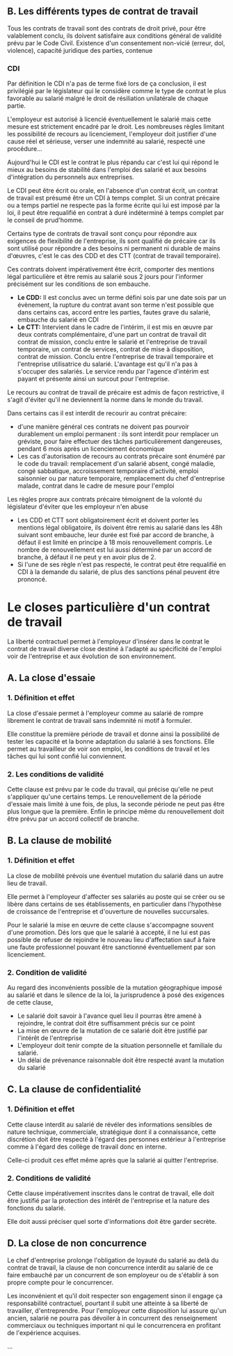 
## B. Les différents types de contrat de travail

Tous les contrats de travail sont des contrats de droit privé, pour être valablement conclu, ils doivent satisfaire aux conditions général de validité prévu par le Code Civil. Existence d'un consentement non-vicié (erreur, dol, violence), capacité juridique des parties, contenue 

### CDI

Par définition le CDI n'a pas de terme fixé lors de ça conclusion, il est privilégié par le législateur qui le considère comme le type de contrat le plus favorable au salarié malgré le droit de résiliation unilatérale de chaque partie.

L'employeur est autorisé à licencié éventuellement le salarié mais cette mesure est strictement encadré par le droit. Les nombreuses règles limitant les possibilité de recours au licenciement, l'employeur doit justifier d'une cause réel et sérieuse, verser une indemnité au salarié, respecté une procédure...

Aujourd'hui le CDI est le contrat le plus répandu car c'est lui qui répond le mieux au besoins de stabilité dans l'emploi des salarié et aux besoins d'intégration du personnels aux entreprises.

Le CDI peut être écrit ou orale, en l'absence d'un contrat écrit, un contrat de travail est présumé être un CDI à temps complet. Si un contrat précaire ou a temps partiel ne respecte pas la forme écrite qui lui est imposé par la loi, il peut être requalifié en contrat à duré indéterminé à temps complet par le conseil de prud'homme.

Certains type de contrats de travail sont conçu pour répondre aux exigences de flexibilité de l'entreprise, ils sont qualifié de précaire car ils sont utilisé pour répondre a des besoins ni permanent ni durable de mains d'œuvres, c'est le cas des CDD et des CTT (contrat de travail temporaire).

Ces contrats doivent impérativement être écrit, comporter des mentions légal particulière et être remis au salarié sous 2 jours pour l'informer précisément sur les conditions de son embauche.

- **Le CDD:** Il est conclus avec un terme défini sois par une date sois par un évènement, la rupture du contrat avant son terme n'est possible que dans certains cas, accord entre les parties, fautes grave du salarié, embauche du salarié en CDI
- **Le CTT:** Intervient dans le cadre de l'intérim, il est mis en œuvre par deux contrats complémentaire, d'une part un contrat de travail dit contrat de mission, conclu entre le salarié et l'entreprise de travail temporaire, un contrat de services, contrat de mise à disposition, contrat de mission. Conclu entre l'entreprise de travail temporaire et l'entreprise utilisatrice du salarié. L'avantage est qu'il n'a pas à s'occuper des salariés. Le service rendu par l'agence d'intérim est payant et présente ainsi un surcout pour l'entreprise.

Le recours au contrat de travail de précaire est admis de façon restrictive, il s'agit d'éviter qu'il ne deviennent la norme dans le monde du travail.

Dans certains cas il est interdit de recourir au contrat précaire:

- d'une manière général ces contrats ne doivent pas pourvoir durablement un emploi permanent : ils sont interdit pour remplacer un gréviste, pour faire effectuer des tâches particulièrement dangereuses, pendant 6 mois après un licenciement économique
- Les cas d'autorisation de recours au contrats précaire sont énuméré par le code du travail: remplacement d'un salarié absent, congé maladie, congé sabbatique, accroissement temporaire d'activité, emploi saisonnier ou par nature temporaire, remplacement du chef d'entreprise malade, contrat dans le cadre de mesure pour l'emploi

Les règles propre aux contrats précaire témoignent de la volonté du législateur d'éviter que les employeur n'en abuse

- Les CDD et CTT sont obligatoirement écrit et doivent porter les mentions légal obligatoire, ils doivent être remis au salarié dans les 48h suivant sont embauche, leur durée est fixé par accord de branche, à défaut il est limité en principe à 18 mois renouvellement compris. Le nombre de renouvellement est lui aussi déterminé par un accord de branche, à défaut il ne peut y en avoir plus de 2.
- Si l'une de ses règle n'est pas respecté, le contrat peut être requalifié en CDI à la demande du salarié, de plus des sanctions pénal peuvent être prononcé.


# Le closes particulière d'un contrat de travail

La liberté contractuel permet à l'employeur d'insérer dans le contrat le contrat de travail diverse close destiné à l'adapté au spécificité de l'emploi voir de l'entreprise et aux évolution de son environnement.

## A. La close d'essaie

### 1. Définition et effet

La close d'essaie permet à l'employeur comme au salarié de rompre librement le contrat de travail sans indemnité ni motif à formuler.

Elle constitue la première période de travail et donne ainsi la possibilité de tester les capacité et la bonne adaptation du salarié à ses fonctions. Elle permet au travailleur de voir son emploi, les conditions de travail et les tâches qui lui sont confié lui conviennent.

### 2. Les conditions de validité

Cette clause est prévu par le code du travail, qui précise qu'elle ne peut s'appliquer qu'une certains temps. Le renouvellement de la période d'essaie mais limité à une fois, de plus, la seconde période ne peut pas être plus longue que la première. Enfin le principe même du renouvellement doit être prévu par un accord collectif de branche.

## B. La clause de mobilité

### 1. Définition et effet

La close de mobilité prévois une éventuel mutation du salarié dans un autre lieu de travail.

Elle permet à l'employeur d'affecter ses salariés au poste qui se créer ou se libère dans certains de ses établissements, en particulier dans l'hypothèse de croissance de l'entreprise et d'ouverture de nouvelles succursales.

Pour le salarié la mise en œuvre de cette clause s'accompagne souvent d'une promotion. Dés lors que que le salarié à accepté, il ne lui est pas possible de refuser de rejoindre le nouveau lieu d'affectation sauf à faire une faute professionnel pouvant être sanctionné éventuellement par son licenciement.

### 2. Condition de validité

Au regard des inconvénients possible de la mutation géographique imposé au salarié et dans le silence de la loi, la jurisprudence à posé des exigences de cette clause, 
- Le salarié doit savoir à l'avance quel lieu il pourras être amené à rejoindre, le contrat doit être suffisamment précis sur ce point
- La mise en œuvre de la mutation de ce salarié doit être justifié par l'intérêt de l'entreprise
- L'employeur doit tenir compte de la situation personnelle et familiale du salarié.
- Un délai de prévenance raisonnable doit être respecté avant la mutation du salarié

## C. La clause de confidentialité

### 1. Définition et effet

Cette clause interdit au salarié de révéler des informations sensibles de nature technique, commerciale, stratégique dont il a connaissance, cette discrétion doit être respecté à l'égard des personnes extérieur à l'entreprise comme à l'égard des collège de travail donc en interne.

Celle-ci produit ces effet même après que la salarié ai quitter l'entreprise.

### 2. Conditions de validité

Cette clause impérativement inscrites dans le contrat de travail, elle doit être justifié par la protection des intérêt de l'entreprise et la nature des fonctions du salarié.

Elle doit aussi préciser quel sorte d'informations doit être garder secrète.

## D. La close de non concurrence

Le chef d'entreprise prolonge l'obligation de loyauté du salarié au delà du contrat de travail, la clause de non concurrence interdit au salarié de ce faire embauché par un concurrent de son employeur ou de s'établir à son propre compte pour le concurrencer.

Les inconvénient et qu'il doit respecter son engagement sinon il engage ça responsabilité contractuel, pourtant il subit une atteinte à sa liberté de travailler, d'entreprendre. Pour l'employeur cette disposition lui assure qu'un ancien, salarié ne pourra pas dévoiler à in concurrent des renseignement commerciaux ou techniques important ni qui le concurrencera en profitant de l'expérience acquises.

...